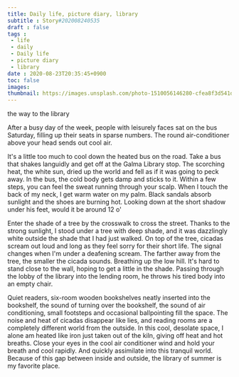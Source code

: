 ```yaml
---
title: Daily life, picture diary, library
subtitle : Story#202008240535
draft : false
tags :
 - life
 - daily
 - Daily life
 - picture diary
 - library
date : 2020-08-23T20:35:45+0900
toc: false
images: 
thumbnail: https://images.unsplash.com/photo-1510056146280-cfea8f3d541d?ixlib=rb-1.2.1&q=80&fm=jpg&crop=entropy&cs=tinysrgb&w=1080&fit=max&ixid=eyJhcHBfaWQiOjE1NTU0OX0
---
```


the way to the library  

After a busy day of the week, people with leisurely faces sat on the bus Saturday, filling up their seats in sparse numbers. The round air-conditioner above your head sends out cool air.  

It's a little too much to cool down the heated bus on the road. Take a bus that shakes languidly and get off at the Galma Library stop. The scorching heat, the white sun, dried up the world and fell as if it was going to peck away. In the bus, the cold body gets damp and sticks to it. Within a few steps, you can feel the sweat running through your scalp. When I touch the back of my neck, I get warm water on my palm. Black sandals absorb sunlight and the shoes are burning hot. Looking down at the short shadow under his feet, would it be around 12 o'  

Enter the shade of a tree by the crosswalk to cross the street. Thanks to the strong sunlight, I stood under a tree with deep shade, and it was dazzlingly white outside the shade that I had just walked. On top of the tree, cicadas scream out loud and long as they feel sorry for their short life. The signal changes when I'm under a deafening scream. The farther away from the tree, the smaller the cicada sounds. Breathing up the low hill. It's hard to stand close to the wall, hoping to get a little in the shade. Passing through the lobby of the library into the lending room, he throws his tired body into an empty chair.  

Quiet readers, six-room wooden bookshelves neatly inserted into the bookshelf, the sound of turning over the bookshelf, the sound of air conditioning, small footsteps and occasional ballpointing fill the space. The noise and heat of cicadas disappear like lies, and reading rooms are a completely different world from the outside. In this cool, desolate space, I alone am heated like iron just taken out of the kiln, giving off heat and hot breaths. Close your eyes in the cool air conditioner wind and hold your breath and cool rapidly. And quickly assimilate into this tranquil world. Because of this gap between inside and outside, the library of summer is my favorite place.  

  
 

